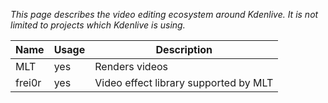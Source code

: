 *This page describes the video editing ecosystem around Kdenlive. It is not limited to projects which Kdenlive is using.*

| Name | Usage | Description |
| --- | --- | --- |
| MLT | yes | Renders videos |
| frei0r | yes | Video effect library supported by MLT |